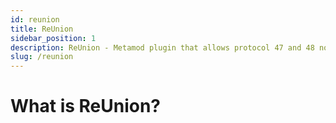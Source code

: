 ```yaml
---
id: reunion
title: ReUnion
sidebar_position: 1
description: ReUnion - Metamod plugin that allows protocol 47 and 48 non-steam clients to connect to ReHLDS servers.
slug: /reunion
---
```


# What is ReUnion?
